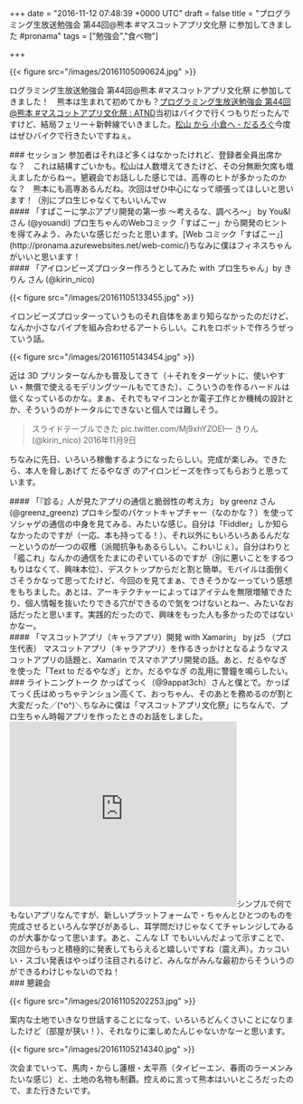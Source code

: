 
+++
date = "2016-11-12 07:48:39 +0000 UTC"
draft = false
title = "プログラミング生放送勉強会 第44回@熊本 #マスコットアプリ文化祭 に参加してきました #pronama"
tags = ["勉強会","食べ物"]

+++


{{< figure src="/images/20161105090624.jpg"  >}}

ログラミング生放送勉強会 第44回@熊本 #マスコットアプリ文化祭 に参加してきました！　熊本は生まれて初めてかも？[プログラミング生放送勉強会 第44回@熊本 #マスコットアプリ文化祭 : ATND](https://atnd.org/events/82199)当初はバイクで行くつもりだったんですけど、結局フェリー＋新幹線でいきました。[松山 から 小倉へ - だるろぐ](https://blog.daruyanagi.jp/entry/2016/11/05/073702)今度はぜひバイクで行きたいですねぇ。

<div class="section">
    ### セッション
    参加者はそれほど多くはなかったけれど、登録者全員出席かな？　これは結構すごいかも。松山は人数増えてきたけど、その分無断欠席も増えましたからねー。懇親会でお話しした感じでは、高専のヒトが多かったのかな？　熊本にも高専あるんだね。次回はぜひ中心になって頑張ってほしいと思います！（別にプロ生じゃなくてもいいんでｗ

<div class="section">
    #### 「すぱこーに学ぶアプリ開発の第一歩 〜考えるな、調べろ〜」 by You&amp;I さん (@youandi)
    プロ生ちゃんのWebコミック「すぱこー」から開発のヒントを得てみよう、みたいな感じだったと思います。[Web コミック「すぱこー」](http://pronama.azurewebsites.net/web-comic/)ちなみに僕はフィネスちゃんがいいと思います！

</div>
<div class="section">
    #### 「アイロンビーズプロッター作ろうとしてみた with プロ生ちゃん」by きりん さん (@kirin_nico)
    

{{< figure src="/images/20161105133455.jpg"  >}}

イロンビーズプロッターっていうものそれ自体をあまり知らなかったのだけど、なんか小さなパイプを組み合わせるアートらしい。これをロボットで作ろうぜっていう話。

{{< figure src="/images/20161105143454.jpg"  >}}

近は 3D プリンターなんかも普及してきて（＋それをターゲットに、使いやすい・無償で使えるモデリングツールもでてきた）、こういうのを作るハードルは低くなっているのかな。まぁ、それでもマイコンとか電子工作とか機械の設計とか、そういうのがトータルにできないと個人では難しそう。

>スライドテーブルできた pic.twitter.com/Mj9xhYZOEI— きりん (@kirin_nico) 2016年11月9日<script async="" src="https://platform.twitter.com/widgets.js" charset="utf-8"></script>

ちなみに先日、いろいろ稼働するようになったらしい。完成が楽しみ。できたら、本人を脅しあげて だるやなぎ のアイロンビーズを作ってもらおうと思っています。

</div>
<div class="section">
    #### 「『診る』人が見たアプリの通信と脆弱性の考え方」 by greenz さん (@greenz_greenz)
    プロキシ型のパケットキャプチャー（なのかな？）を使ってソシャゲの通信の中身を見てみる、みたいな感じ。自分は「Fiddler」しか知らなかったのですが（一応、本も持ってる！）、それ以外にもいろいろあるんだなーというのが一つの収穫（派閥抗争もあるらしい。こわいじぇ）。自分はわりと「艦これ」なんかの通信をたまにのぞいているのですが（別に悪いことをするつもりはなくて、興味本位）、デスクトップからだと割と簡単。モバイルは面倒くさそうかなって思ってたけど、今回のを見てまぁ、できそうかなーっていう感想をもちました。あとは、アーキテクチャーによってはアイテムを無限増殖できたり、個人情報を抜いたりできる穴ができるので気をつけないとねー、みたいなお話だったと思います。実践的だったので、興味をもった人も多かったのではないかなー。

</div>
<div class="section">
    #### 「マスコットアプリ（キャラアプリ）開発 with Xamarin」 by jz5 （プロ生代表）
    マスコットアプリ（キャラアプリ）を作るきっかけとなるようなマスコットアプリの話題と、Xamarin でスマホアプリ開発の話。あと、だるやなぎ を使った「Text to だるやなぎ」とか。だるやなぎ の乱用に警鐘を鳴らしたい。

</div>
</div>
<div class="section">
    ### ライトニングトーク
    かっぱてっく（@9appat3ch）さんと僕とで。かっぱてっく氏はめっちゃテンション高くて、おっちゃん、そのあとを務めるのが割と大変だった／(^o^)＼ちなみに僕は「マスコットアプリ文化祭」にちなんで、プロ生ちゃん時報アプリを作ったときのお話をしました。<iframe src="https://onedrive.live.com/embed?cid=8D890D7855B010BC&amp;resid=8D890D7855B010BC%21604318&amp;authkey=AN7hJzsClPyXmJc&amp;em=2" width="402" height="327" frameborder="0" scrolling="no"></iframe>シンプルで何でもないアプリなんですが、新しいプラットフォームで・ちゃんとひとつのものを完成させるといろんな学びがあるし、耳学問だけじゃなくてチャレンジしてみるのが大事かなって思います。あと、こんな LT でもいいんだよって示すことで、次回からもっと積極的に発表してもらえると嬉しいですね（震え声）。カッコいい・スゴい発表はやっぱり注目されるけど、みんながみんな最初からそういうのができるわけじゃないのでね！

</div>
<div class="section">
    ### 懇親会
    

{{< figure src="/images/20161105202253.jpg"  >}}

案内な土地でいきなり世話することになって、いろいろどんくさいことになりましたけど（部屋が狭い！）、それなりに楽しめたんじゃないかなーと思います。

{{< figure src="/images/20161105214340.jpg"  >}}

次会までいって、馬肉・からし蓮根・太平燕（タイピーエン、春雨のラーメンみたいな感じ）と、土地の名物も制覇。控えめに言って熊本はいいところだったので、また行きたいです。

</div>

